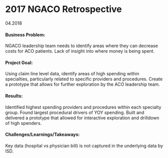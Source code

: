# 2017 NGACO Retrospective
04.2018

#### Business Problem: 
NGACO leadership team needs to identify areas where they can decrease costs for ACO patients. 
Lack of insight into where money is being spent.

#### Project Goal:
Using claim line level data, identify areas of high spending within specialties, particularly related to specific providers and procedures.
Create a prototype that allows for further exploration by the ACO leadership team.

#### Results:
Identified highest spending providers and procedures within each specialty group.
Found largest procedural drivers of YOY spending.
Built and delivered a prototype that allowed for interactive exploration and drilldown of high spenders.

#### Challenges/Learnings/Takeaways: 
Key data (hospital vs physician bill) is not captured in the underlying data by ISD.
